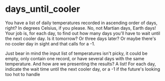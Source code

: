 # days_until_cooler
You have a list of daily temperatures recorded in ascending order of days, right? In degrees Celsius, if you please. No, not Martian days, Earth days! Your job is, for each day, to find out how many days you'll have to wait until the next cooler day. Is it tomorrow? Or three days later? Or maybe there's no cooler day in sight and that calls for a -1.

Just bear in mind the input list of temperatures isn't picky, it could be empty, only contain one record, or have several days with the same temperature. And how are we presenting the results? A list! For each day, indicate the wait time until the next cooler day, or a -1 if the future's looking too hot to handle

